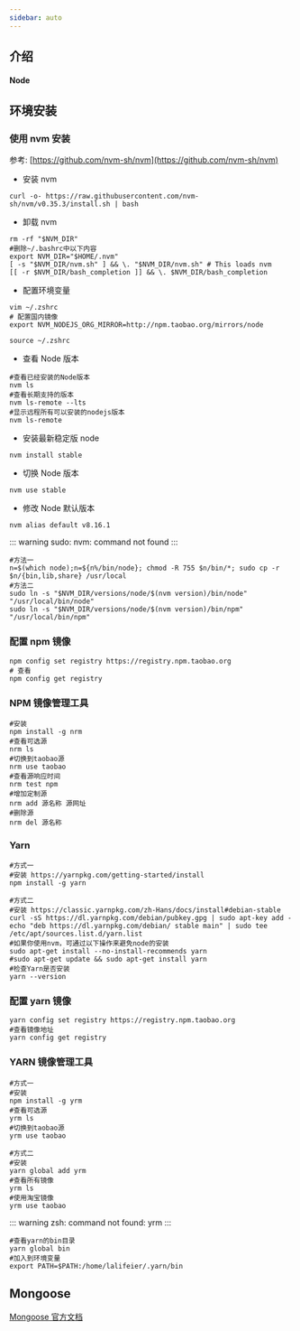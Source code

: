 ```yaml
---
sidebar: auto
---
```


## 介绍

#### Node

## 环境安装

### 使用 nvm 安装

参考: [https://github.com/nvm-sh/nvm](https://github.com/nvm-sh/nvm)

- 安装 nvm

```shell
curl -o- https://raw.githubusercontent.com/nvm-sh/nvm/v0.35.3/install.sh | bash
```

- 卸载 nvm

```shell
rm -rf "$NVM_DIR"
#删除~/.bashrc中以下内容
export NVM_DIR="$HOME/.nvm"
[ -s "$NVM_DIR/nvm.sh" ] && \. "$NVM_DIR/nvm.sh" # This loads nvm
[[ -r $NVM_DIR/bash_completion ]] && \. $NVM_DIR/bash_completion
```

- 配置环境变量

```shell
vim ~/.zshrc
# 配置国内镜像
export NVM_NODEJS_ORG_MIRROR=http://npm.taobao.org/mirrors/node

source ~/.zshrc
```

- 查看 Node 版本

```shell
#查看已经安装的Node版本
nvm ls
#查看长期支持的版本
nvm ls-remote --lts
#显示远程所有可以安装的nodejs版本
nvm ls-remote
```

- 安装最新稳定版 node

```shell
nvm install stable
```

- 切换 Node 版本

```shell
nvm use stable
```

- 修改 Node 默认版本

```shell
nvm alias default v8.16.1
```

::: warning
sudo: nvm: command not found
:::

```shell
#方法一
n=$(which node);n=${n%/bin/node}; chmod -R 755 $n/bin/*; sudo cp -r $n/{bin,lib,share} /usr/local
#方法二
sudo ln -s "$NVM_DIR/versions/node/$(nvm version)/bin/node" "/usr/local/bin/node"
sudo ln -s "$NVM_DIR/versions/node/$(nvm version)/bin/npm" "/usr/local/bin/npm"
```

### 配置 npm 镜像

```shell
npm config set registry https://registry.npm.taobao.org
# 查看
npm config get registry
```

### NPM 镜像管理工具

```shell
#安装
npm install -g nrm
#查看可选源
nrm ls
#切换到taobao源
nrm use taobao
#查看源响应时间
nrm test npm
#增加定制源
nrm add 源名称 源网址
#删除源
nrm del 源名称
```

### Yarn

```shell
#方式一
#安装 https://yarnpkg.com/getting-started/install
npm install -g yarn

#方式二
#安装 https://classic.yarnpkg.com/zh-Hans/docs/install#debian-stable
curl -sS https://dl.yarnpkg.com/debian/pubkey.gpg | sudo apt-key add -
echo "deb https://dl.yarnpkg.com/debian/ stable main" | sudo tee /etc/apt/sources.list.d/yarn.list
#如果你使用nvm，可通过以下操作来避免node的安装
sudo apt-get install --no-install-recommends yarn
#sudo apt-get update && sudo apt-get install yarn
#检查Yarn是否安装
yarn --version
```

### 配置 yarn 镜像

```shell
yarn config set registry https://registry.npm.taobao.org
#查看镜像地址
yarn config get registry
```

### YARN 镜像管理工具

```shell
#方式一
#安装
npm install -g yrm
#查看可选源
yrm ls
#切换到taobao源
yrm use taobao

#方式二
#安装
yarn global add yrm
#查看所有镜像
yrm ls
#使用淘宝镜像
yrm use taobao
```

::: warning
zsh: command not found: yrm
:::

```shell
#查看yarn的bin目录
yarn global bin
#加入到环境变量
export PATH=$PATH:/home/lalifeier/.yarn/bin
```

## Mongoose

[Mongoose 官方文档](https://mongoosejs.com/docs/index.html)
